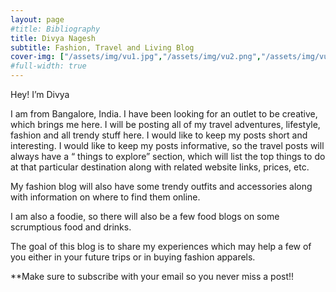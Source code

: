 ```yaml
---
layout: page
#title: Bibliography
title: Divya Nagesh
subtitle: Fashion, Travel and Living Blog
cover-img: ["/assets/img/vu1.jpg","/assets/img/vu2.png","/assets/img/vu5.jpg","/assets/img/vu6.jpg"]
#full-width: true
---
```


Hey! I’m Divya

I am from Bangalore, India. I have been looking for an outlet to  be creative, which brings me here. I will be posting all of my travel adventures, lifestyle, fashion and all trendy stuff here. I would like to keep my posts short and interesting. I would like to keep my posts informative, so the travel posts will always have a “ things to explore” section, which will list the top things to do at that particular destination along with related website links, prices, etc.

My fashion blog will also have some trendy outfits and accessories along with information on where to find them online.

I am also a foodie, so there will also be a few food blogs on some scrumptious food and drinks.

The goal of this blog is to share my experiences which may help a few of you either in your future trips or in buying fashion apparels.

**Make sure to subscribe with your email so you never miss a post!! 
